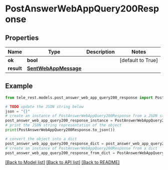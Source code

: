 # PostAnswerWebAppQuery200Response


## Properties

Name | Type | Description | Notes
------------ | ------------- | ------------- | -------------
**ok** | **bool** |  | [default to True]
**result** | [**SentWebAppMessage**](SentWebAppMessage.md) |  | 

## Example

```python
from tele_rest.models.post_answer_web_app_query200_response import PostAnswerWebAppQuery200Response

# TODO update the JSON string below
json = "{}"
# create an instance of PostAnswerWebAppQuery200Response from a JSON string
post_answer_web_app_query200_response_instance = PostAnswerWebAppQuery200Response.from_json(json)
# print the JSON string representation of the object
print(PostAnswerWebAppQuery200Response.to_json())

# convert the object into a dict
post_answer_web_app_query200_response_dict = post_answer_web_app_query200_response_instance.to_dict()
# create an instance of PostAnswerWebAppQuery200Response from a dict
post_answer_web_app_query200_response_from_dict = PostAnswerWebAppQuery200Response.from_dict(post_answer_web_app_query200_response_dict)
```
[[Back to Model list]](../README.md#documentation-for-models) [[Back to API list]](../README.md#documentation-for-api-endpoints) [[Back to README]](../README.md)


